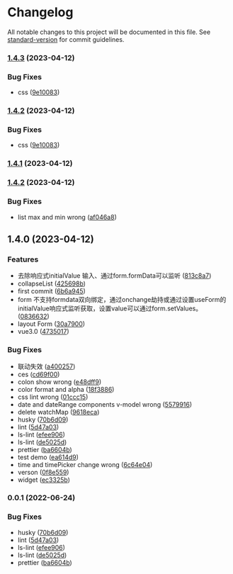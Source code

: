 # Changelog

All notable changes to this project will be documented in this file. See [standard-version](https://github.com/conventional-changelog/standard-version) for commit guidelines.

### [1.4.3](https://github.com/PathFun/swizzle/compare/v1.4.1...v1.4.3) (2023-04-12)


### Bug Fixes

* css ([9e10083](https://github.com/PathFun/swizzle/commit/9e1008355961d024cc6a1a6831779a5fbb5967c1))

### [1.4.2](https://github.com/PathFun/swizzle/compare/v1.4.1...v1.4.2) (2023-04-12)


### Bug Fixes

* css ([9e10083](https://github.com/PathFun/swizzle/commit/9e1008355961d024cc6a1a6831779a5fbb5967c1))

### [1.4.1](https://github.com/PathFun/swizzle/compare/v1.4.2...v1.4.1) (2023-04-12)

### [1.4.2](https://github.com/PathFun/swizzle/compare/v1.4.0...v1.4.2) (2023-04-12)


### Bug Fixes

* list max and min wrong ([af046a8](https://github.com/PathFun/swizzle/commit/af046a8fa771701350144ebe8e4b0ad65498990b))

## 1.4.0 (2023-04-12)


### Features

* 去除响应式initialValue 输入、通过form.formData可以监听 ([813c8a7](https://github.com/PathFun/swizzle/commit/813c8a7c99a9573be426c5f6db61f04d81db0965))
* collapseList ([425698b](https://github.com/PathFun/swizzle/commit/425698b6d803b33230febd59121c41247f61f7f5))
* first commit ([6b6a945](https://github.com/PathFun/swizzle/commit/6b6a945011f7e2a252d54516380e07d42cbc35a6))
* form 不支持formdata双向绑定，通过onchange劫持或通过设置useForm的initialValue响应式监听获取，设置value可以通过form.setValues。 ([0836632](https://github.com/PathFun/swizzle/commit/08366326b86efc8e047ae273efeb668455fd957f))
* layout Form ([30a7900](https://github.com/PathFun/swizzle/commit/30a7900d5ba18e0d686bfba1dc51d2d1db10bdca))
* vue3.0 ([4735017](https://github.com/PathFun/swizzle/commit/4735017c9b62321222d23f04b840630d35e777c8))


### Bug Fixes

* 联动失效 ([a400257](https://github.com/PathFun/swizzle/commit/a40025774c70f036bc78b46d812791411b5e644c))
* ces ([cd69f00](https://github.com/PathFun/swizzle/commit/cd69f0050fa0cf6ea38d1c6af676fa8cbe355633))
* colon show wrong ([e48dff9](https://github.com/PathFun/swizzle/commit/e48dff9d95c74a6905ba038538155188e1ec935e))
* color format and alpha ([18f3886](https://github.com/PathFun/swizzle/commit/18f3886ed7a361ac5ba523b724a45713c255fc92))
* css lint wrong ([01ccc15](https://github.com/PathFun/swizzle/commit/01ccc1522b77b111e67081f96ad4e43be90d3a04))
* date and dateRange components v-model wrong ([5579916](https://github.com/PathFun/swizzle/commit/55799162bfabc1a350a3185de01cf21e67b75b09))
* delete watchMap ([9618eca](https://github.com/PathFun/swizzle/commit/9618eca7ff44cecb0197e98d5154637505461b0d))
* husky ([70b6d09](https://github.com/PathFun/swizzle/commit/70b6d09b5625fc0d3fe539d1c3980fc6121f9350))
* lint ([5d47a03](https://github.com/PathFun/swizzle/commit/5d47a039dcb0f31190f1cd9ae5fbb7945eadcb8b))
* ls-lint ([efee906](https://github.com/PathFun/swizzle/commit/efee9061279a80c064aed7968cf379e12048ff96))
* ls-lint ([de5025d](https://github.com/PathFun/swizzle/commit/de5025dc1db2b53c5073b2b1dac43dc71cf94faf))
* prettier ([ba6604b](https://github.com/PathFun/swizzle/commit/ba6604bed580262456183f39db8a1854a942950b))
* test demo ([ea614d9](https://github.com/PathFun/swizzle/commit/ea614d9bc876bd00eb1a03619372c36f92be763a))
* time and timePicker change wrong ([6c64e04](https://github.com/PathFun/swizzle/commit/6c64e04d5755afd514c8e99d6082458120718d0c))
* verson ([0f8e559](https://github.com/PathFun/swizzle/commit/0f8e559c8bc26976dc654e6255d9518cd4c5661a))
* widget ([ec3325b](https://github.com/PathFun/swizzle/commit/ec3325ba9f42b30ab43f8ba82204d61018c24030))

### 0.0.1 (2022-06-24)


### Bug Fixes

* husky ([70b6d09](https://github.com/PathFun/vite-template/commit/70b6d09b5625fc0d3fe539d1c3980fc6121f9350))
* lint ([5d47a03](https://github.com/PathFun/vite-template/commit/5d47a039dcb0f31190f1cd9ae5fbb7945eadcb8b))
* ls-lint ([efee906](https://github.com/PathFun/vite-template/commit/efee9061279a80c064aed7968cf379e12048ff96))
* ls-lint ([de5025d](https://github.com/PathFun/vite-template/commit/de5025dc1db2b53c5073b2b1dac43dc71cf94faf))
* prettier ([ba6604b](https://github.com/PathFun/vite-template/commit/ba6604bed580262456183f39db8a1854a942950b))

